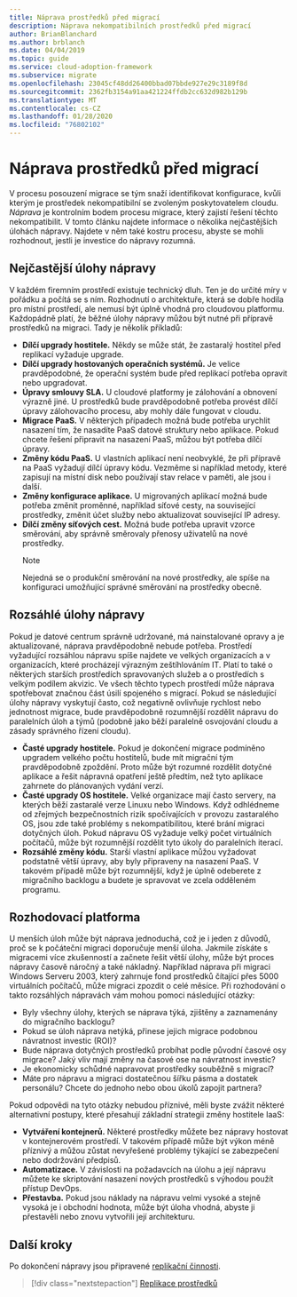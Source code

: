 ```yaml
---
title: Náprava prostředků před migrací
description: Náprava nekompatibilních prostředků před migrací
author: BrianBlanchard
ms.author: brblanch
ms.date: 04/04/2019
ms.topic: guide
ms.service: cloud-adoption-framework
ms.subservice: migrate
ms.openlocfilehash: 23045cf48dd26400bbad07bbde927e29c3189f8d
ms.sourcegitcommit: 2362fb3154a91aa421224ffdb2cc632d982b129b
ms.translationtype: MT
ms.contentlocale: cs-CZ
ms.lasthandoff: 01/28/2020
ms.locfileid: "76802102"
---
```

# <a name="remediate-assets-prior-to-migration"></a>Náprava prostředků před migrací

V procesu posouzení migrace se tým snaží identifikovat konfigurace, kvůli kterým je prostředek nekompatibilní se zvoleným poskytovatelem cloudu. *Náprava* je kontrolním bodem procesu migrace, který zajistí řešení těchto nekompatibilit. V tomto článku najdete informace o několika nejčastějších úlohách nápravy. Najdete v něm také kostru procesu, abyste se mohli rozhodnout, jestli je investice do nápravy rozumná.

## <a name="common-remediation-tasks"></a>Nejčastější úlohy nápravy

V každém firemním prostředí existuje technický dluh. Ten je do určité míry v pořádku a počítá se s ním. Rozhodnutí o architektuře, která se dobře hodila pro místní prostředí, ale nemusí být úplně vhodná pro cloudovou platformu. Každopádně platí, že běžné úlohy nápravy můžou být nutné při přípravě prostředků na migraci. Tady je několik příkladů:

- **Dílčí upgrady hostitele.** Někdy se může stát, že zastaralý hostitel před replikací vyžaduje upgrade.
- **Dílčí upgrady hostovaných operačních systémů.** Je velice pravděpodobné, že operační systém bude před replikací potřeba opravit nebo upgradovat.
- **Úpravy smlouvy SLA.** U cloudové platformy je zálohování a obnovení výrazně jiné. U prostředků bude pravděpodobně potřeba provést dílčí úpravy zálohovacího procesu, aby mohly dále fungovat v cloudu.
- **Migrace PaaS.** V některých případech možná bude potřeba urychlit nasazení tím, že nasadíte PaaS datové struktury nebo aplikace. Pokud chcete řešení připravit na nasazení PaaS, můžou být potřeba dílčí úpravy.
- **Změny kódu PaaS.** U vlastních aplikací není neobvyklé, že při přípravě na PaaS vyžadují dílčí úpravy kódu. Vezměme si například metody, které zapisují na místní disk nebo používají stav relace v paměti, ale jsou i další.
- **Změny konfigurace aplikace.** U migrovaných aplikací možná bude potřeba změnit proměnné, například síťové cesty, na související prostředky, změnit účet služby nebo aktualizovat související IP adresy.
- **Dílčí změny síťových cest.** Možná bude potřeba upravit vzorce směrování, aby správně směrovaly přenosy uživatelů na nové prostředky.
    > [!NOTE]
    > Nejedná se o produkční směrování na nové prostředky, ale spíše na konfiguraci umožňující správné směrování na prostředky obecně.

## <a name="large-scale-remediation-tasks"></a>Rozsáhlé úlohy nápravy

Pokud je datové centrum správně udržované, má nainstalované opravy a je aktualizované, náprava pravděpodobně nebude potřeba. Prostředí vyžadující rozsáhlou nápravu spíše najdete ve velkých organizacích a v organizacích, které procházejí výrazným zeštíhlováním IT. Platí to také o některých starších prostředích spravovaných služeb a o prostředích s velkým podílem akvizic. Ve všech těchto typech prostředí může náprava spotřebovat značnou část úsilí spojeného s migrací. Pokud se následující úlohy nápravy vyskytují často, což negativně ovlivňuje rychlost nebo jednotnost migrace, bude pravděpodobně rozumnější rozdělit nápravu do paralelních úloh a týmů (podobně jako běží paralelně osvojování cloudu a zásady správného řízení cloudu).

- **Časté upgrady hostitele.** Pokud je dokončení migrace podmíněno upgradem velkého počtu hostitelů, bude mít migrační tým pravděpodobně zpoždění. Proto může být rozumné rozdělit dotyčné aplikace a řešit nápravná opatření ještě předtím, než tyto aplikace zahrnete do plánovaných vydání verzí.
- **Časté upgrady OS hostitele.** Velké organizace mají často servery, na kterých běží zastaralé verze Linuxu nebo Windows. Když odhlédneme od zřejmých bezpečnostních rizik spočívajících v provozu zastaralého OS, jsou zde také problémy s nekompatibilitou, které brání migraci dotyčných úloh. Pokud nápravu OS vyžaduje velký počet virtuálních počítačů, může být rozumnější rozdělit tyto úkoly do paralelních iterací.
- **Rozsáhlé změny kódu.** Starší vlastní aplikace můžou vyžadovat podstatně větší úpravy, aby byly připraveny na nasazení PaaS. V takovém případě může být rozumnější, když je úplně odeberete z migračního backlogu a budete je spravovat ve zcela odděleném programu.

## <a name="decision-framework"></a>Rozhodovací platforma

U menších úloh může být náprava jednoduchá, což je i jeden z důvodů, proč se k počáteční migraci doporučuje menší úloha. Jakmile získáte s migracemi více zkušenností a začnete řešit větší úlohy, může být proces nápravy časově náročný a také nákladný. Například náprava při migraci Windows Serveru 2003, který zahrnuje fond prostředků čítající přes 5000 virtuálních počítačů, může migraci zpozdit o celé měsíce. Při rozhodování o takto rozsáhlých nápravách vám mohou pomoci následující otázky:

- Byly všechny úlohy, kterých se náprava týká, zjištěny a zaznamenány do migračního backlogu?
- Pokud se úloh náprava netýká, přinese jejich migrace podobnou návratnost investic (ROI)?
- Bude náprava dotyčných prostředků probíhat podle původní časové osy migrace? Jaký vliv mají změny na časové ose na návratnost investic?
- Je ekonomicky schůdné napravovat prostředky souběžně s migrací?
- Máte pro nápravu a migraci dostatečnou šířku pásma a dostatek personálu? Chcete do jednoho nebo obou úkolů zapojit partnera?

Pokud odpovědi na tyto otázky nebudou příznivé, měli byste zvážit některé alternativní postupy, které přesahují základní strategii změny hostitele IaaS:

- **Vytváření kontejnerů.** Některé prostředky můžete bez nápravy hostovat v kontejnerovém prostředí. V takovém případě může být výkon méně příznivý a můžou zůstat nevyřešené problémy týkající se zabezpečení nebo dodržování předpisů.
- **Automatizace.** V závislosti na požadavcích na úlohu a její nápravu můžete ke skriptování nasazení nových prostředků s výhodou použít přístup DevOps.
- **Přestavba.** Pokud jsou náklady na nápravu velmi vysoké a stejně vysoká je i obchodní hodnota, může být úloha vhodná, abyste ji přestavěli nebo znovu vytvořili její architekturu.

## <a name="next-steps"></a>Další kroky

Po dokončení nápravy jsou připravené [replikační činnosti](./replicate.md).

> [!div class="nextstepaction"]
> [Replikace prostředků](./replicate.md)
